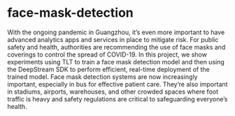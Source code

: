 # face-mask-detection
With the ongoing pandemic in Guangzhou, it’s even more important to have advanced analytics apps   and services in place to mitigate risk. For public safety and health, authorities   are recommending the use of face masks and coverings to control the spread of COVID-19.  In this project, we show experiments using TLT to train a face mask detection model   and then using the DeepStream SDK to perform efficient, real-time deployment of the trained model.  Face mask detection systems are now increasingly important, especially in bus for effective patient care.   They’re also important in stadiums, airports, warehouses, and other crowded spaces where foot traffic is heavy and   safety regulations are critical to safeguarding everyone’s health.

